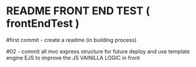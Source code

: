 # README FRONT END TEST ( frontEndTest )
 
#first commit - create a readme (in building process)

#02 - commit all mvc express structure for future deploy and use template engine EJS to improve the JS VAINILLA LOGIC in front